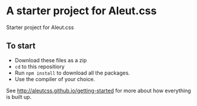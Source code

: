 # A starter project for Aleut.css

Starter project for Aleut.css

## To start
* Download these files as a zip
* `cd` to this repositiory
* Run `npm install` to download all the packages.
* Use the compiler of your choice.

See http://aleutcss.github.io/getting-started for more about how everything is built up.
